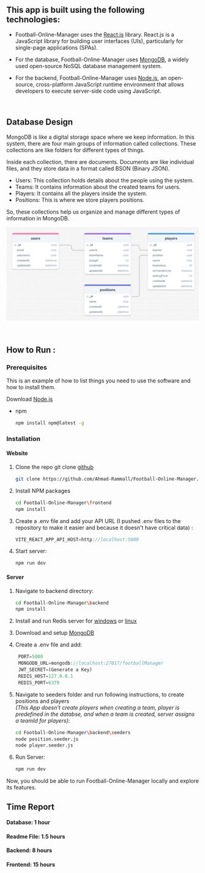 ## This app is built using the following technologies:

- Football-Online-Manager uses the [React.js](https://react.dev/) library. React.js is a JavaScript library for building user interfaces (UIs), particularly for single-page applications (SPAs).

- For the database, Football-Online-Manager uses [MongoDB](https://www.mongodb.com), a widely used open-source NoSQL database management system.

- For the backend, Football-Online-Manager uses [Node.js](https://nodejs.org/en), an open-source, cross-platform JavaScript runtime environment that allows developers to execute server-side code using JavaScript.

<br>

## Database Design
MongoDB is like a digital storage space where we keep information. In this system, there are four main groups of information called collections. These collections are like folders for different types of things.

Inside each collection, there are documents. Documents are like individual files, and they store data in a format called BSON (Binary JSON).

- Users: This collection holds details about the people using the system.
- Teams: It contains information about the created teams for users.
- Players: It contains all the players inside the system.
- Positions: This is where we store players positions.

So, these collections help us organize and manage different types of information in MongoDB.

![database](./readme/db.png)

<br>

## How to Run :

### Prerequisites

This is an example of how to list things you need to use the software and how to install them.

Download [Node.js](https://nodejs.org/en)

- npm
  ```sh
  npm install npm@latest -g
  ```

### Installation

#### Website


1. Clone the repo
   git clone [github](https://github.com/Ahmad-Rammall/Football-Online-Manager.git)
   ```sh
   git clone https://github.com/Ahmad-Rammall/Football-Online-Manager.git
   ```
2. Install NPM packages
   ```sh
   cd Football-Online-Manager\frontend
   npm install
   ```
3. Create a .env file and add your API URL (I pushed .env files to the repository to make it easier and because it doesn't have critical data) :

   ```js
   VITE_REACT_APP_API_HOST=http://localhost:5000
   ```

4. Start server:
   ```sh
   npm run dev
   ```

#### Server

1. Navigate to backend directory:

   ```sh
   cd Football-Online-Manager\backend
   npm install
   ```

2. Install and run Redis server for [windows](https://github.com/tporadowski/redis/releases) or [linux](https://redis.io/docs/latest/operate/oss_and_stack/install/install-redis/install-redis-on-linux/)

3. Download and setup [MongoDB](https://www.mongodb.com/docs/manual/installation/)

4. Create a .env file and add:

   ```js
    PORT=5000
    MONGODB_URL=mongodb://localhost:27017/footballManager
    JWT_SECRET=(Generate a Key)
    REDIS_HOST=127.0.0.1
    REDIS_PORT=6379
   ```

5. Navigate to seeders folder and run following instructions, to create positions and players <br/>
<i>(This App doesn't create players when creating a team, player is predefined in the databse, and when a team is created, server assigns a teamId for players)</i>:

   ```sh
   cd Football-Online-Manager\backend\seeders
   node position.seeder.js
   node player.seeder.js
   ```

6. Run Server:
   ```sh
   npm run dev
   ```

Now, you should be able to run Football-Online-Manager locally and explore its features.

## Time Report
#### Database: 1 hour
#### Readme File: 1.5 hours 
#### Backend: 8 hours
#### Frontend: 15 hours
